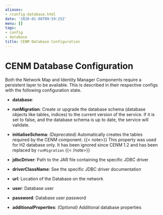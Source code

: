 ```yaml
---
aliases:
- /config-database.html
date: '2020-01-08T09:59:25Z'
menu: []
tags:
- config
- database
title: CENM Database Configuration
---
```



# CENM Database Configuration
<!-- Sentence below: needs clarity - to be available needs to be rewritten to make it more meaningful.. -->
Both the Network Map and Identity Manager Components require a persistent layer to be available. This is described in
their respective configs with the following configuration state.


* **database**:

* **runMigration**:
Create or upgrade the database schema (database objects like tables, indices) to the current version of the service. If it is set to false, and the database schema is up to date, the service will validate.

* **initialiseSchema**:
*(Deprecated)* Automatically creates the tables required by the CENM component.
{{< note>}} This property was used for H2 database only. It has  been ignored since CENM 1.2 and has been replaced by `runMigration` {{< /note>}}


* **jdbcDriver**:
Path to the JAR file containing the specific JDBC driver


* **driverClassName**:
See the specific JDBC driver documentation
<!-- Is there a link to it? -->


* **url**:
Location of the Database on the network


* **user**:
Database user


* **password**:
Database user password


* **additionalProperties**:
*(Optional)* Additional database properties
